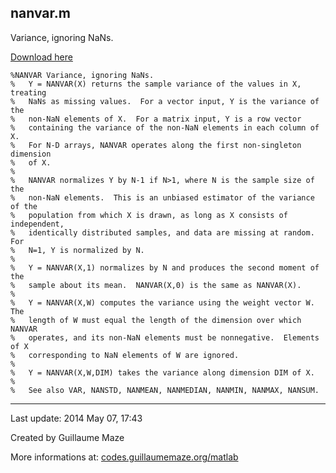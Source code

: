 ## nanvar.m ##
Variance, ignoring NaNs.

[Download here](http://guillaumemaze.googlecode.com/svn/trunk/matlab/codes/mcentral/nanvar.m)

```
%NANVAR Variance, ignoring NaNs.
%   Y = NANVAR(X) returns the sample variance of the values in X, treating
%   NaNs as missing values.  For a vector input, Y is the variance of the
%   non-NaN elements of X.  For a matrix input, Y is a row vector
%   containing the variance of the non-NaN elements in each column of X.
%   For N-D arrays, NANVAR operates along the first non-singleton dimension
%   of X.
%
%   NANVAR normalizes Y by N-1 if N>1, where N is the sample size of the 
%   non-NaN elements.  This is an unbiased estimator of the variance of the
%   population from which X is drawn, as long as X consists of independent,
%   identically distributed samples, and data are missing at random.  For
%   N=1, Y is normalized by N. 
%
%   Y = NANVAR(X,1) normalizes by N and produces the second moment of the
%   sample about its mean.  NANVAR(X,0) is the same as NANVAR(X).
%
%   Y = NANVAR(X,W) computes the variance using the weight vector W.  The
%   length of W must equal the length of the dimension over which NANVAR
%   operates, and its non-NaN elements must be nonnegative.  Elements of X
%   corresponding to NaN elements of W are ignored.
%
%   Y = NANVAR(X,W,DIM) takes the variance along dimension DIM of X.
%
%   See also VAR, NANSTD, NANMEAN, NANMEDIAN, NANMIN, NANMAX, NANSUM.
```

---

Last update: 2014 May 07, 17:43

Created by Guillaume Maze

More informations at: [codes.guillaumemaze.org/matlab](http://codes.guillaumemaze.org/matlab)